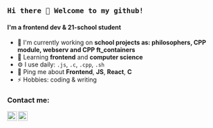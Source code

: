 ### <samp>Hi there 👋 Welcome to my github!</samp>

#### I'm a frontend dev & 21-school student

- 🔭 I'm currently working on **school projects as: philosophers, CPP module, webserv and CPP ft_containers**
- 🌱 Learning **frontend** and **computer science**
- ⚙️ I use daily: `.js`, `.c`, `.cpp`, `.sh`
- 💬 Ping me about **Frontend**, **JS**, **React**, **C**
- ⚡️ Hobbies: coding & writing


### Contact me:
[<img align="left" alt="Roman Kukin | LinkedIn" width="22px" src="https://cdn.jsdelivr.net/npm/simple-icons@v3/icons/linkedin.svg" />][linkedin]
[<img align="left" alt="Roman Kukin | Twitter" width="22px" src="https://cdn.jsdelivr.net/npm/simple-icons@v3/icons/twitter.svg" />][twitter]

[linkedin]: https://www.linkedin.com/in/roman-kukin/
[twitter]: https://twitter.com/kukinpower

<!--
**kukinpower/kukinpower** is a ✨ _special_ ✨ repository because its `README.md` (this file) appears on your GitHub profile.

Here are some ideas to get you started:

- 🔭 I’m currently working on ...
- 🌱 I’m currently learning ...
- 👯 I’m looking to collaborate on ...
- 🤔 I’m looking for help with ...
- 💬 Ask me about ...
- 📫 How to reach me: ...
- 😄 Pronouns: ...
- ⚡ Fun fact: ...
-->
